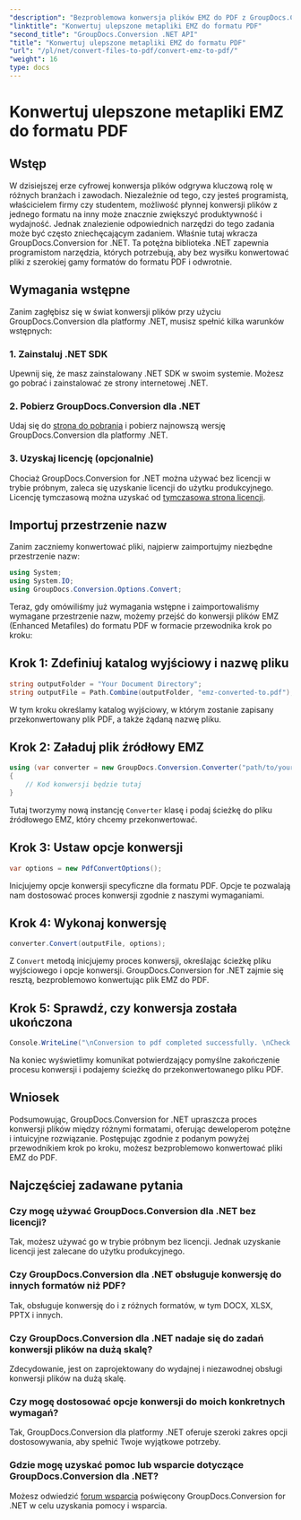 ```yaml
---
"description": "Bezproblemowa konwersja plików EMZ do PDF z GroupDocs.Conversion dla .NET. Uprość swoje zadania konwersji plików."
"linktitle": "Konwertuj ulepszone metapliki EMZ do formatu PDF"
"second_title": "GroupDocs.Conversion .NET API"
"title": "Konwertuj ulepszone metapliki EMZ do formatu PDF"
"url": "/pl/net/convert-files-to-pdf/convert-emz-to-pdf/"
"weight": 16
type: docs
---
```

# Konwertuj ulepszone metapliki EMZ do formatu PDF

## Wstęp
W dzisiejszej erze cyfrowej konwersja plików odgrywa kluczową rolę w różnych branżach i zawodach. Niezależnie od tego, czy jesteś programistą, właścicielem firmy czy studentem, możliwość płynnej konwersji plików z jednego formatu na inny może znacznie zwiększyć produktywność i wydajność. Jednak znalezienie odpowiednich narzędzi do tego zadania może być często zniechęcającym zadaniem. Właśnie tutaj wkracza GroupDocs.Conversion for .NET. Ta potężna biblioteka .NET zapewnia programistom narzędzia, których potrzebują, aby bez wysiłku konwertować pliki z szerokiej gamy formatów do formatu PDF i odwrotnie.
## Wymagania wstępne
Zanim zagłębisz się w świat konwersji plików przy użyciu GroupDocs.Conversion dla platformy .NET, musisz spełnić kilka warunków wstępnych:
### 1. Zainstaluj .NET SDK
Upewnij się, że masz zainstalowany .NET SDK w swoim systemie. Możesz go pobrać i zainstalować ze strony internetowej .NET.
### 2. Pobierz GroupDocs.Conversion dla .NET
Udaj się do [strona do pobrania](https://releases.groupdocs.com/conversion/net/) i pobierz najnowszą wersję GroupDocs.Conversion dla platformy .NET.
### 3. Uzyskaj licencję (opcjonalnie)
Chociaż GroupDocs.Conversion for .NET można używać bez licencji w trybie próbnym, zaleca się uzyskanie licencji do użytku produkcyjnego. Licencję tymczasową można uzyskać od [tymczasowa strona licencji](https://purchase.groupdocs.com/temporary-license/).

## Importuj przestrzenie nazw
Zanim zaczniemy konwertować pliki, najpierw zaimportujmy niezbędne przestrzenie nazw:
```csharp
using System;
using System.IO;
using GroupDocs.Conversion.Options.Convert;
```
Teraz, gdy omówiliśmy już wymagania wstępne i zaimportowaliśmy wymagane przestrzenie nazw, możemy przejść do konwersji plików EMZ (Enhanced Metafiles) do formatu PDF w formacie przewodnika krok po kroku:
## Krok 1: Zdefiniuj katalog wyjściowy i nazwę pliku
```csharp
string outputFolder = "Your Document Directory";
string outputFile = Path.Combine(outputFolder, "emz-converted-to.pdf");
```
W tym kroku określamy katalog wyjściowy, w którym zostanie zapisany przekonwertowany plik PDF, a także żądaną nazwę pliku.
## Krok 2: Załaduj plik źródłowy EMZ
```csharp
using (var converter = new GroupDocs.Conversion.Converter("path/to/your/emz/file.emz"))
{
    // Kod konwersji będzie tutaj
}
```
Tutaj tworzymy nową instancję `Converter` klasę i podaj ścieżkę do pliku źródłowego EMZ, który chcemy przekonwertować.
## Krok 3: Ustaw opcje konwersji
```csharp
var options = new PdfConvertOptions();
```
Inicjujemy opcje konwersji specyficzne dla formatu PDF. Opcje te pozwalają nam dostosować proces konwersji zgodnie z naszymi wymaganiami.
## Krok 4: Wykonaj konwersję
```csharp
converter.Convert(outputFile, options);
```
Z `Convert` metodą inicjujemy proces konwersji, określając ścieżkę pliku wyjściowego i opcje konwersji. GroupDocs.Conversion for .NET zajmie się resztą, bezproblemowo konwertując plik EMZ do PDF.
## Krok 5: Sprawdź, czy konwersja została ukończona
```csharp
Console.WriteLine("\nConversion to pdf completed successfully. \nCheck output in {0}", outputFolder);
```
Na koniec wyświetlimy komunikat potwierdzający pomyślne zakończenie procesu konwersji i podajemy ścieżkę do przekonwertowanego pliku PDF.

## Wniosek
Podsumowując, GroupDocs.Conversion for .NET upraszcza proces konwersji plików między różnymi formatami, oferując deweloperom potężne i intuicyjne rozwiązanie. Postępując zgodnie z podanym powyżej przewodnikiem krok po kroku, możesz bezproblemowo konwertować pliki EMZ do PDF.
## Najczęściej zadawane pytania
### Czy mogę używać GroupDocs.Conversion dla .NET bez licencji?
Tak, możesz używać go w trybie próbnym bez licencji. Jednak uzyskanie licencji jest zalecane do użytku produkcyjnego.
### Czy GroupDocs.Conversion dla .NET obsługuje konwersję do innych formatów niż PDF?
Tak, obsługuje konwersję do i z różnych formatów, w tym DOCX, XLSX, PPTX i innych.
### Czy GroupDocs.Conversion dla .NET nadaje się do zadań konwersji plików na dużą skalę?
Zdecydowanie, jest on zaprojektowany do wydajnej i niezawodnej obsługi konwersji plików na dużą skalę.
### Czy mogę dostosować opcje konwersji do moich konkretnych wymagań?
Tak, GroupDocs.Conversion dla platformy .NET oferuje szeroki zakres opcji dostosowywania, aby spełnić Twoje wyjątkowe potrzeby.
### Gdzie mogę uzyskać pomoc lub wsparcie dotyczące GroupDocs.Conversion dla .NET?
Możesz odwiedzić [forum wsparcia](https://forum.groupdocs.com/c/conversion/11) poświęcony GroupDocs.Conversion for .NET w celu uzyskania pomocy i wsparcia.